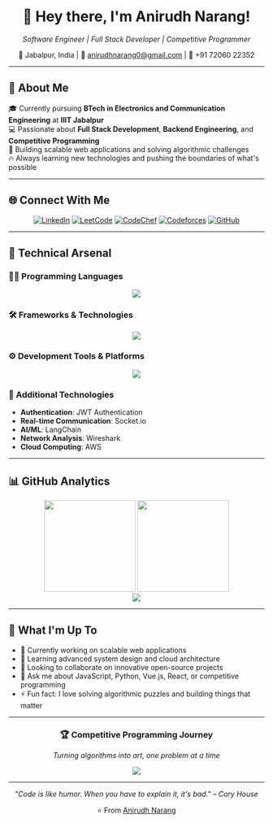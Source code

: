 <div align="center">

# 🚀 Hey there, I'm Anirudh Narang!

*Software Engineer | Full Stack Developer | Competitive Programmer*

📍 Jabalpur, India | 📧 anirudhnarang0@gmail.com | 📱 +91 72060 22352

</div>

---

## 🎯 About Me

🎓 Currently pursuing **BTech in Electronics and Communication Engineering** at **IIIT Jabalpur**  
💻 Passionate about **Full Stack Development**, **Backend Engineering**, and **Competitive Programming**  
🌟 Building scalable web applications and solving algorithmic challenges  
🔥 Always learning new technologies and pushing the boundaries of what's possible

---

## 🌐 Connect With Me

<div align="center">

[![LinkedIn](https://img.shields.io/badge/LinkedIn-0077B5?style=for-the-badge&logo=linkedin&logoColor=white)](https://www.linkedin.com/in/anirudh-narang-0530ab281/)
[![LeetCode](https://img.shields.io/badge/LeetCode-FFA116?style=for-the-badge&logo=LeetCode&logoColor=black)](https://leetcode.com/u/ANIRUDH578/)
[![CodeChef](https://img.shields.io/badge/CodeChef-5B4638?style=for-the-badge&logo=CodeChef&logoColor=white)](https://www.codechef.com/users/anirudhnarang0)
[![Codeforces](https://img.shields.io/badge/Codeforces-1F8ACB?style=for-the-badge&logo=codeforces&logoColor=white)](https://codeforces.com/profile/Fgdg45)
[![GitHub](https://img.shields.io/badge/GitHub-100000?style=for-the-badge&logo=github&logoColor=white)](https://github.com/blazethunderstorm)

</div>

---

## 💼 Technical Arsenal

### 🧑‍💻 Programming Languages
<div align="center">
<img src="https://skillicons.dev/icons?i=js,ts,python,html,css,cpp,go,rust,ruby&perline=5" />
</div>

### 🛠️ Frameworks & Technologies
<div align="center">
<img src="https://skillicons.dev/icons?i=vue,nuxtjs,nextjs,react,nodejs,express,tailwind,prisma,mongodb,postgres&perline=5" />
</div>

### ⚙️ Development Tools & Platforms
<div align="center">
<img src="https://skillicons.dev/icons?i=vscode,git,github,docker,kubernetes,aws,rails&perline=5" />
</div>

### 🔧 Additional Technologies
- **Authentication**: JWT Authentication
- **Real-time Communication**: Socket.io
- **AI/ML**: LangChain
- **Network Analysis**: Wireshark
- **Cloud Computing**: AWS

---

## 📊 GitHub Analytics

<div align="center">
<img height="180em" src="https://github-readme-stats.vercel.app/api?username=anirudhnarang0&show_icons=true&theme=radical&include_all_commits=true&count_private=true"/>
<img height="180em" src="https://github-readme-stats.vercel.app/api/top-langs/?username=anirudhnarang0&layout=compact&langs_count=8&theme=radical"/>
</div>

<div align="center">
<img src="https://github-readme-streak-stats.herokuapp.com/?user=anirudhnarang0&theme=radical&hide_border=false" />
</div>

---

## 🎯 What I'm Up To

- 🔭 Currently working on scalable web applications
- 🌱 Learning advanced system design and cloud architecture
- 👯 Looking to collaborate on innovative open-source projects
- 💬 Ask me about JavaScript, Python, Vue.js, React, or competitive programming
- ⚡ Fun fact: I love solving algorithmic puzzles and building things that matter

---

<div align="center">

### 🏆 Competitive Programming Journey
*Turning algorithms into art, one problem at a time*

[![](https://visitcount.itsvg.in/api?id=anirudhnarang0&icon=2&color=6)](https://visitcount.itsvg.in)

---

*"Code is like humor. When you have to explain it, it's bad." – Cory House*

⭐️ From [Anirudh Narang](https://github.com/blazethunderstorm)

</div>
